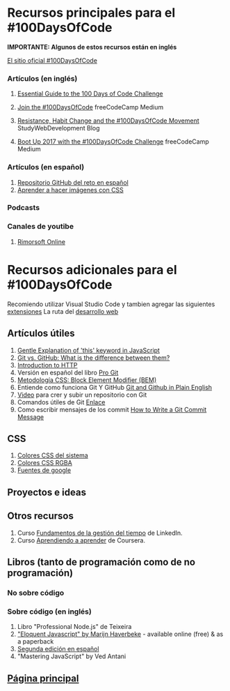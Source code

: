 # Recursos principales para el #100DaysOfCode

**IMPORTANTE: Algunos de estos recursos están en inglés**

[El sitio oficial #100DaysOfCode](http://100daysofcode.com/)

### Artículos (en inglés)
1.  [Essential Guide to the 100 Days of Code Challenge](https://www.software.com/src/essential-guide-to-the-100-days-of-code-challenge)

3.  [Join the #100DaysOfCode](https://medium.freecodecamp.com/join-the-100daysofcode-556ddb4579e4) freeCodeCamp Medium
4.  [Resistance, Habit Change and the #100DaysOfCode Movement](https://studywebdevelopment.com/100-days-of-code.html) StudyWebDevelopment Blog
5.  [Boot Up 2017 with the #100DaysOfCode Challenge](https://medium.freecodecamp.com/start-2017-with-the-100daysofcode-improved-and-updated-18ce604b237b) freeCodeCamp Medium

### Artículos (en español)
1.  [Repositorio GitHub del reto en español](https://github.com/kallaway/100-days-of-code/tree/master/intl/es)
2.  [Aprender a hacer imágenes con CSS](https://coding-artist.teachable.com/p/how-to-make-pure-css-images)

### Podcasts

### Canales de youtibe
1. [Rimorsoft Online](https://www.youtube.com/channel/UCRByhHailXC3HqWL2QrYw7w)

# Recursos adicionales para el #100DaysOfCode

Recomiendo utilizar Visual Studio Code y tambien agregar las siguientes [extensiones](https://codeforgeek.com/best-visual-studio-code-extensions-web-development/)
La ruta del [desarrollo web](https://andreasbm.github.io/web-skills/)
## Artículos útiles

1. [Gentle Explanation of 'this' keyword in JavaScript](http://rainsoft.io/gentle-explanation-of-this-in-javascript/)
2. [Git vs. GitHub: What is the difference between them?](https://www.theserverside.com/video/Git-vs-GitHub-What-is-the-difference-between-them)
3. [Introduction to HTTP](https://launchschool.com/books/http)
4. Versión en español del libro [Pro Git](https://git-scm.com/book/es/v2)
5. [Metodología CSS: Block Element Modifier (BEM)](https://blog.interactius.com/metodolog%C3%ADa-css-block-element-modifier-bem-f26e69d1de3)
6. Entiende como funciona Git Y GitHub [Git and Github in Plain English](https://blog.red-badger.com/2016/11/29/gitgithub-in-plain-english)
7. [Video](https://youtu.be/l2MdKm5RN3o) para crer y subir un repositorio con Git
8. Comandos útiles de Git [Enlace]()
9. Como escribir mensajes de los commit [How to Write a Git Commit Message](https://chris.beams.io/posts/git-commit/)

## CSS
1. [Colores CSS del sistema](https://www.w3schools.com/cssref/css_colors.asp)
2. [Colores CSS RGBA](https://www.css3maker.com/css-3-rgba.html)
3. [Fuentes de google](https://fonts.google.com/)
## Proyectos e ideas



## Otros recursos

1. Curso [Fundamentos de la gestión del tiempo](https://www.linkedin.com/learning/fundamentos-de-la-gestion-del-tiempo/presentacion-del-curso-fundamentos-de-la-gestion-del-tiempo) de LinkedIn.
2. Curso [Aprendiendo a aprender](https://www.coursera.org/learn/aprendiendo-a-aprender/home/week/1) de Coursera.


## Libros (tanto de programación como de no programación)

### No sobre código



### Sobre código (en inglés)

1.  Libro "Professional Node.js" de Teixeira
2.  ["Eloquent Javascript" by Marijn Haverbeke](http://eloquentjavascript.net/) - available online (free) & as a paperback
3.  [Segunda edición en español](https://hectorip.github.io/Eloquent-JavaScript-ES-online/git)
4.  "Mastering JavaScript" by Ved Antani


## [Página principal](README.md)
